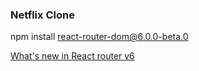 ### Netflix Clone


npm install react-router-dom@6.0.0-beta.0

[What's new in React router v6](https://www.digitalocean.com/community/tutorials/react-react-router-v6)